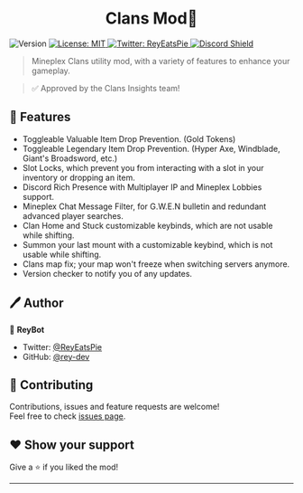 <h1 align="center">Clans Mod👋</h1>
<p>
  <img alt="Version" src="https://img.shields.io/badge/version-1.0.0-blue.svg?cacheSeconds=2592000" />
  <a href="https://github.com/Mineplex-Community/Clans-Mod/blob/master/LICENSE" target="_blank">
    <img alt="License: MIT" src="https://img.shields.io/badge/License-MIT-yellow.svg" />
  </a>
  <a href="https://twitter.com/ReyEatsPie" target="_blank">
    <img alt="Twitter: ReyEatsPie" src="https://img.shields.io/twitter/follow/ReyEatsPie.svg?style=social" />
  </a>
  <a href="https://discord.gg/tbw8ZEcpFT" target="_blank">
    <img src="https://discordapp.com/api/guilds/655522419460669481/widget.png?style=shield" alt="Discord Shield"/>
  </a>
</p>

> Mineplex Clans utility mod, with a variety of features to enhance your gameplay.

> ✅ Approved by the Clans Insights team!

## 🚀 Features

* Toggleable Valuable Item Drop Prevention. (Gold Tokens)
* Toggleable Legendary Item Drop Prevention. (Hyper Axe, Windblade, Giant's Broadsword, etc.)
* Slot Locks, which prevent you from interacting with a slot in your inventory or dropping an item.
* Discord Rich Presence with Multiplayer IP and Mineplex Lobbies support.
* Mineplex Chat Message Filter, for G.W.E.N bulletin and redundant advanced player searches.
* Clan Home and Stuck customizable keybinds, which are not usable while shifting. 
* Summon your last mount with a customizable keybind, which is not usable while shifting.
* Clans map fix; your map won't freeze when switching servers anymore.
* Version checker to notify you of any updates.

## 🖊️ Author

👤 **ReyBot**

* Twitter: [@ReyEatsPie](https://twitter.com/ReyEatsPie)
* GitHub: [@rey-dev](https://github.com/rey-dev)

## 🤝 Contributing

Contributions, issues and feature requests are welcome!<br />Feel free to check [issues page](https://github.com/Mineplex-Community/Clans-Mod/issues).

## ❤️ Show your support

Give a ⭐️ if you liked the mod!

***
